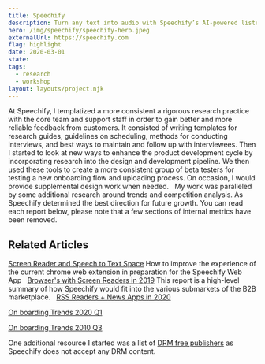 ```yaml
---
title: Speechify
description: Turn any text into audio with Speechify’s AI-powered listening assistant
hero: /img/speechify/speechify-hero.jpeg
externalUrl: https://speechify.com
flag: highlight
date: 2020-03-01
state:
tags:
  - research
  - workshop
layout: layouts/project.njk
---
```


At Speechify, I templatized a more consistent a rigorous research practice with the core team and support staff in order to gain better and more reliable feedback from customers. It consisted of writing templates for research guides, guidelines on scheduling, methods for conducting interviews, and best ways to maintain and follow up with interviewees. Then I started to look at new ways to enhance the product development cycle by incorporating research into the design and development pipeline. We then used these tools to create a more consistent group of beta testers for testing a new onboarding flow and uploading process. On occasion, I would provide supplemental design work when needed.
&nbsp;
My work was paralleled by some additional research around trends and competition analysis. As Speechify determined the best direction for future growth. You can read each report below, please note that a few sections of internal metrics have been removed.
&nbsp;

## Related Articles

[Screen Reader and Speech to Text Space](/posts/speechify-b2b/)
How to improve the experience of the current chrome web extension in preparation for the Speechify Web App
&nbsp;
[Browser's with Screen Readers in 2019](/posts/speechify-browsers-and-screen-readers/)
This report is a high-level summary of how Speechify would fit into the various submarkets of the B2B marketplace.
&nbsp;
[RSS Readers + News Apps in 2020](posts/rss-readers-news-apps-in-2020/)
&nbsp;

[On boarding Trends 2020 Q1](onboarding-trends-2020q1/)
&nbsp;

[On boarding Trends 2010 Q3](posts/onboarding-trends-2019q3/)

One additional resource I started was a list of [DRM free publishers](/posts/drm-free-book-publishers/) as Speechify does not accept any DRM content.
